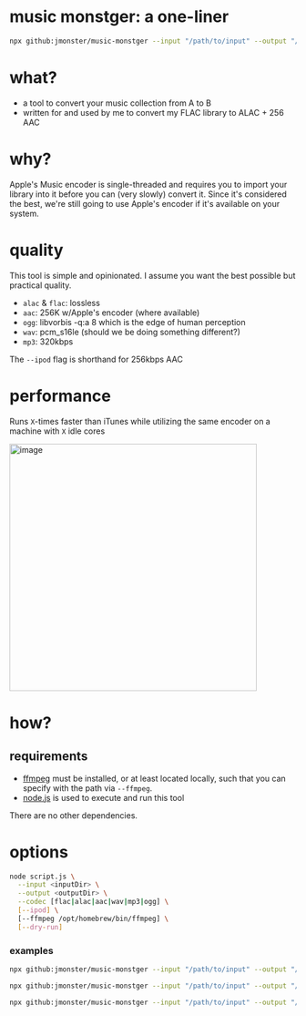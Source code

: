 # music monstger: a one-liner

```sh
npx github:jmonster/music-monstger --input "/path/to/input" --output "/path/to/output" --ipod
```

# what?

- a tool to convert your music collection from A to B
- written for and used by me to convert my FLAC library to ALAC + 256 AAC

# why?

Apple's Music encoder is single-threaded and requires you to import your library into it before you can (very slowly) convert it.
Since it's considered the best, we're still going to use Apple's encoder if it's available on your system.

# quality

This tool is simple and opinionated. I assume you want the best possible but practical quality.

- `alac` & `flac`: lossless
- `aac`: 256K w/Apple's encoder (where available)
- `ogg`: libvorbis -q:a 8 which is the edge of human perception
- `wav`: pcm_s16le (should we be doing something different?)
- `mp3`: 320kbps

The `--ipod` flag is shorthand for 256kbps AAC

# performance

Runs `X`-times faster than iTunes while utilizing the same encoder on a machine with `X` idle cores

<img width="434" alt="image" src="https://github.com/jmonster/music-monstger/assets/368767/8a50948c-1e63-441d-8df8-ea3bebd75895">


# how?

## requirements

- [ffmpeg](https://ffmpeg.org) must be installed, or at least located locally, such that you can specify with the path via `--ffmpeg`.
- [node.js](https://nodejs.org) is used to execute and run this tool

There are no other dependencies.

# options

```sh
node script.js \
  --input <inputDir> \
  --output <outputDir> \
  --codec [flac|alac|aac|wav|mp3|ogg] \
  [--ipod] \
  [--ffmpeg /opt/homebrew/bin/ffmpeg] \
  [--dry-run]
```

### examples

```sh
npx github:jmonster/music-monstger --input "/path/to/input" --output "/path/to/output" --ipod
```

```sh
npx github:jmonster/music-monstger --input "/path/to/input" --output "/path/to/output" --codec alac
```

```sh
npx github:jmonster/music-monstger --input "/path/to/input" --output "/path/to/output" --ipod --ffmpeg "/opt/homebrew/bin/ffmpeg"
```
